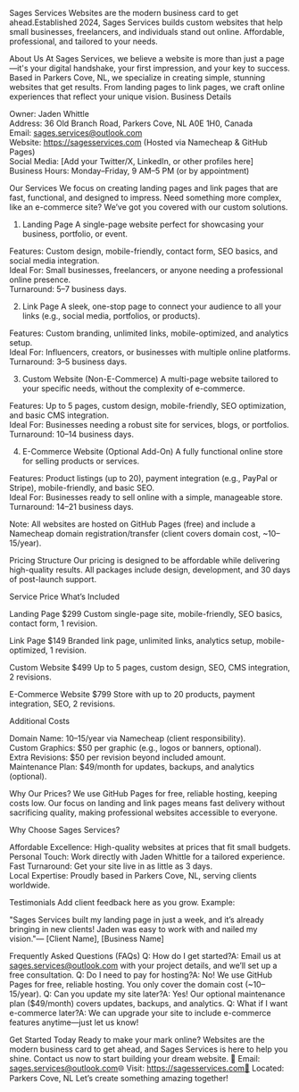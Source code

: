 Sages Services
Websites are the modern business card to get ahead.Established 2024, Sages Services builds custom websites that help small businesses, freelancers, and individuals stand out online. Affordable, professional, and tailored to your needs.

About Us
At Sages Services, we believe a website is more than just a page—it's your digital handshake, your first impression, and your key to success. Based in Parkers Cove, NL, we specialize in creating simple, stunning websites that get results. From landing pages to link pages, we craft online experiences that reflect your unique vision.
Business Details

Owner: Jaden Whittle  
Address: 36 Old Branch Road, Parkers Cove, NL A0E 1H0, Canada  
Email: sages.services@outlook.com  
Website: https://sagesservices.com (Hosted via Namecheap & GitHub Pages)  
Social Media: [Add your Twitter/X, LinkedIn, or other profiles here]  
Business Hours: Monday–Friday, 9 AM–5 PM (or by appointment)


Our Services
We focus on creating landing pages and link pages that are fast, functional, and designed to impress. Need something more complex, like an e-commerce site? We’ve got you covered with our custom solutions.
1. Landing Page
A single-page website perfect for showcasing your business, portfolio, or event.  

Features: Custom design, mobile-friendly, contact form, SEO basics, and social media integration.  
Ideal For: Small businesses, freelancers, or anyone needing a professional online presence.  
Turnaround: 5–7 business days.

2. Link Page
A sleek, one-stop page to connect your audience to all your links (e.g., social media, portfolios, or products).  

Features: Custom branding, unlimited links, mobile-optimized, and analytics setup.  
Ideal For: Influencers, creators, or businesses with multiple online platforms.  
Turnaround: 3–5 business days.

3. Custom Website (Non-E-Commerce)
A multi-page website tailored to your specific needs, without the complexity of e-commerce.  

Features: Up to 5 pages, custom design, mobile-friendly, SEO optimization, and basic CMS integration.  
Ideal For: Businesses needing a robust site for services, blogs, or portfolios.  
Turnaround: 10–14 business days.

4. E-Commerce Website (Optional Add-On)
A fully functional online store for selling products or services.  

Features: Product listings (up to 20), payment integration (e.g., PayPal or Stripe), mobile-friendly, and basic SEO.  
Ideal For: Businesses ready to sell online with a simple, manageable store.  
Turnaround: 14–21 business days.

Note: All websites are hosted on GitHub Pages (free) and include a Namecheap domain registration/transfer (client covers domain cost, ~$10–$15/year).

Pricing Structure
Our pricing is designed to be affordable while delivering high-quality results. All packages include design, development, and 30 days of post-launch support.



Service
Price
What’s Included



Landing Page
$299
Custom single-page site, mobile-friendly, SEO basics, contact form, 1 revision.


Link Page
$149
Branded link page, unlimited links, analytics setup, mobile-optimized, 1 revision.


Custom Website
$499
Up to 5 pages, custom design, SEO, CMS integration, 2 revisions.


E-Commerce Website
$799
Store with up to 20 products, payment integration, SEO, 2 revisions.


Additional Costs

Domain Name: $10–$15/year via Namecheap (client responsibility).  
Custom Graphics: $50 per graphic (e.g., logos or banners, optional).  
Extra Revisions: $50 per revision beyond included amount.  
Maintenance Plan: $49/month for updates, backups, and analytics (optional).

Why Our Prices? We use GitHub Pages for free, reliable hosting, keeping costs low. Our focus on landing and link pages means fast delivery without sacrificing quality, making professional websites accessible to everyone.

Why Choose Sages Services?

Affordable Excellence: High-quality websites at prices that fit small budgets.  
Personal Touch: Work directly with Jaden Whittle for a tailored experience.  
Fast Turnaround: Get your site live in as little as 3 days.  
Local Expertise: Proudly based in Parkers Cove, NL, serving clients worldwide.


Testimonials
Add client feedback here as you grow. Example:  

"Sages Services built my landing page in just a week, and it’s already bringing in new clients! Jaden was easy to work with and nailed my vision."— [Client Name], [Business Name]


Frequently Asked Questions (FAQs)
Q: How do I get started?A: Email us at sages.services@outlook.com with your project details, and we’ll set up a free consultation.
Q: Do I need to pay for hosting?A: No! We use GitHub Pages for free, reliable hosting. You only cover the domain cost (~$10–$15/year).
Q: Can you update my site later?A: Yes! Our optional maintenance plan ($49/month) covers updates, backups, and analytics.
Q: What if I want e-commerce later?A: We can upgrade your site to include e-commerce features anytime—just let us know!

Get Started Today
Ready to make your mark online? Websites are the modern business card to get ahead, and Sages Services is here to help you shine. Contact us now to start building your dream website.
📧 Email: sages.services@outlook.com🌐 Visit: https://sagesservices.com📍 Located: Parkers Cove, NL
Let’s create something amazing together!
